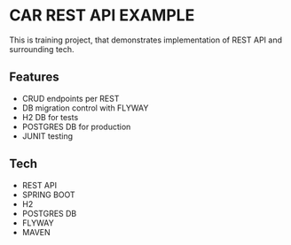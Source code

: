 # CAR REST API EXAMPLE
This is training project, that demonstrates implementation of REST API and surrounding tech.

## Features
* CRUD endpoints per REST
* DB migration control with FLYWAY
* H2 DB for tests
* POSTGRES DB for production
* JUNIT testing

## Tech
- REST API
- SPRING BOOT
- H2
- POSTGRES DB
- FLYWAY
- MAVEN